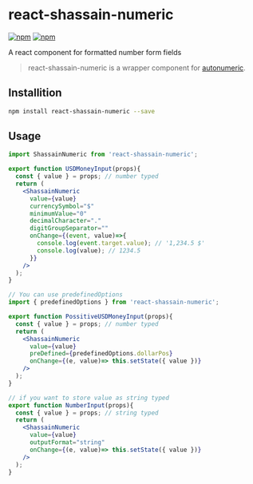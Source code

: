# react-shassain-numeric

[![npm](https://img.shields.io/npm/l/react-numeric.svg?style=flat-square)]()
[![npm](https://img.shields.io/npm/v/react-numeric.svg?style=flat-square)](https://www.npmjs.com/package/react-shassain-numeric)


A react component for formatted number form fields
> react-shassain-numeric is a wrapper component for [autonumeric](https://github.com/autoNumeric/autoNumeric).


## Installition

```sh
npm install react-shassain-numeric --save
```

## Usage

```jsx
import ShassainNumeric from 'react-shassain-numeric';

export function USDMoneyInput(props){
  const { value } = props; // number typed
  return (
    <ShassainNumeric
      value={value}
      currencySymbol="$"
      minimumValue="0"
      decimalCharacter="."
      digitGroupSeparator=""
      onChange={(event, value)=>{
        console.log(event.target.value); // '1,234.5 $'
        console.log(value); // 1234.5
      }}
    />
  );
}

// You can use predefinedOptions
import { predefinedOptions } from 'react-shassain-numeric';

export function PossitiveUSDMoneyInput(props){
  const { value } = props; // number typed
  return (
    <ShassainNumeric
      value={value}
      preDefined={predefinedOptions.dollarPos}
      onChange={(e, value)=> this.setState({ value })}
    />
  );
}

// if you want to store value as string typed
export function NumberInput(props){
  const { value } = props; // string typed
  return (
    <ShassainNumeric
      value={value}
      outputFormat="string"
      onChange={(e, value)=> this.setState({ value })}
    />
  );
}
```
